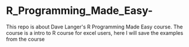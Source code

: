 # R_Programming_Made_Easy-
This repo is about Dave Langer's R Programming Made Easy course. The course is a intro to R course for excel users, here I will save the examples from the course
